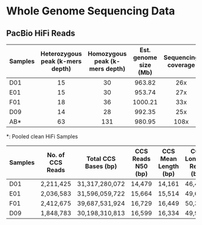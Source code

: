 # Whole Genome Sequencing Data

## PacBio HiFi Reads

| Samples  | Heterozygous peak (k-mers depth) | Homozygous peak (k-mers depth) | Est. genome size (Mb) | Sequencing coverage | Heterozygosity rate |
|---------------|:---------------------------------:|:-------------------------------:|:----------------------:|:--------------------:|:------------------:|
| D01           |                 15                |                30               |          963.82          |          26x         |        1,50%       |
| E01           |                 15                |                30               |          953.74          |          27x         |        1,33%       |
| F01           |                 18                |                36               |          1000.21          |          33x         |        1,00%       |
| D09           |                 14                |                28               |          992.35          |          25x         |        1,18%       |
|  AB*          |                 63                |                131              |          980.95             |            108x          |          2.10%          |
*: Pooled clean HiFi Samples

| Samples | No. of  CCS Reads  | Total CCS Bases (bp) | CCS Reads N50 (bp) | CCS Mean Length (bp) | CCS Longest Read (bp) |
|--------------|--------------------|----------------------|--------------------|----------------------|-----------------------|
| D01          | 2,211,425            | 31,317,280,072          | 14,479              | 14,161                | 46,467                 |
| E01          | 2,036,583            | 31,596,059,722          | 15,664              | 15,514                | 49,697                 |
| F01          | 2,412,675            | 39,687,531,924          | 16,729              | 16,449                | 50,388                 |
| D09          | 1,848,783            | 30,198,310,813          | 16,599              | 16,334                | 49,901                 |

